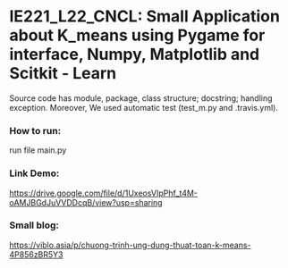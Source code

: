 # IE221_L22_CNCL: Small Application about K_means using Pygame for interface, Numpy, Matplotlib and Scitkit - Learn

Source code has module, package, class structure; docstring; handling exception. Moreover, We used automatic test (test_m.py and .travis.yml).

### How to run:
run file main.py 

### Link Demo: 
https://drive.google.com/file/d/1UxeosVIpPhf_t4M-oAMJBGdJuVVDDcqB/view?usp=sharing

### Small blog:
https://viblo.asia/p/chuong-trinh-ung-dung-thuat-toan-k-means-4P856zBR5Y3
